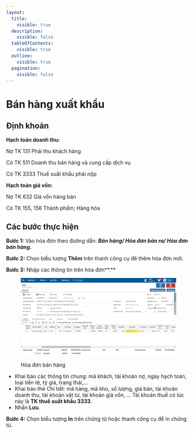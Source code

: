 ```yaml
---
layout:
  title:
    visible: true
  description:
    visible: false
  tableOfContents:
    visible: true
  outline:
    visible: true
  pagination:
    visible: false
---
```


# Bán hàng xuất khẩu

## Định khoản

**Hạch toán doanh thu:**

Nợ TK 131 Phải thu khách hàng

Có TK 511 Doanh thu bán hàng và cung cấp dịch vụ

Có TK 3333 Thuế xuất khẩu phải nộp

**Hạch toán giá vốn:**

Nợ TK 632 Giá vốn hàng bán

Có TK 155, 156 Thành phẩm; Hàng hóa

## Các bước thực hiện

**Bước 1:** Vào hóa đơn theo đường dẫn: _**Bán hàng/ Hóa đơn bán ra/ Hóa đơn bán hàng.**_&#x20;

**Bước 2:** Chọn biểu tượng **Thêm** trên thanh công cụ để thêm hóa đơn mới.

**Bước 3:** Nhập các thông tin trên hóa đơn**.**

<figure><img src="../../.gitbook/assets/image (148).png" alt=""><figcaption><p>Hóa đơn bán hàng</p></figcaption></figure>

* Khai báo các thông tin chung: mã khách, tài khoản nợ, ngày hạch toán, loại tiền tệ, tỷ giá, trạng thái,…
* Khai báo thẻ Chi tiết: mã hàng, mã kho, số lượng, giá bán, tài khoản doanh thu, tài khoản vật tư, tài khoản giá vốn, … Tài khoản thuế có lúc này là **TK thuế xuất khẩu 3333**.
* Nhấn **Lưu**.

**Bước 4:** Chọn biểu tượng **In** trên chứng từ hoặc thanh công cụ để in chứng từ.
